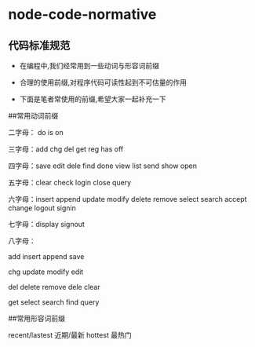 # node-code-normative
## 代码标准规范

* 在编程中,我们经常用到一些动词与形容词前缀

* 合理的使用前缀,对程序代码可读性起到不可估量的作用

* 下面是笔者常使用的前缀,希望大家一起补充一下

##常用动词前缀

二字母： do	 is	 on	

三字母：add	 chg  del  get  reg  has  off

四字母：save  edit	dele  find  done  view  list  send  show  open

五字母：clear  check  login  close  query 

六字母：insert  append  update  modify  delete remove  select  search  accept  change logout  signin  

七字母：display  signout 

八字母：

add	insert	append	save	

chg	update	modify	edit	

del	delete	remove	dele	clear

get	select	search	find	query

##常用形容词前缀

recent/lastest	近期/最新	hottest	最热门	
